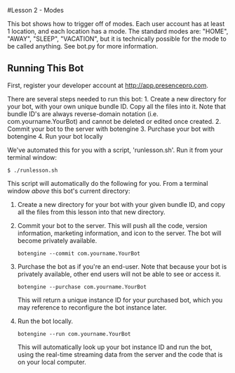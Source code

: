 #Lesson 2 - Modes

This bot shows how to trigger off of modes. Each user account has at least 1 location, and each location has a mode. The standard modes are: "HOME", "AWAY", "SLEEP", "VACATION", but it is technically possible for the mode to be called anything. See bot.py for more information.

## Running This Bot

 First, register your developer account at http://app.presencepro.com.

 There are several steps needed to run this bot:
    1. Create a new directory for your bot, with your own unique bundle ID. Copy all the files into it.
       Note that bundle ID's are always reverse-domain notation (i.e. com.yourname.YourBot) and cannot be deleted or edited once created.
    2. Commit your bot to the server with botengine
    3. Purchase your bot with botengine
    4. Run your bot locally

 We've automated this for you with a script, 'runlesson.sh'. Run it from your terminal window:

  `$ ./runlesson.sh`


 This script will automatically do the following for you.  From a terminal window *above* this bot's current directory:

 1. Create a new directory for your bot with your given bundle ID, and copy all the files from this lesson into that new directory.

 2. Commit your bot to the server.
      This will push all the code, version information, marketing information, and icon to the server. The bot will become privately available.

      `botengine --commit com.yourname.YourBot`


 3. Purchase the bot as if you're an end-user. Note that because your bot is privately available, other end users will not be able to see or access it.

    `botengine --purchase com.yourname.YourBot`

    This will return a unique instance ID for your purchased bot, which you may reference to reconfigure the bot instance later.

 4. Run the bot locally.

      `botengine --run com.yourname.YourBot`

    This will automatically look up your bot instance ID and run the bot, using the real-time streaming data from the server and the code that is on your local computer.
